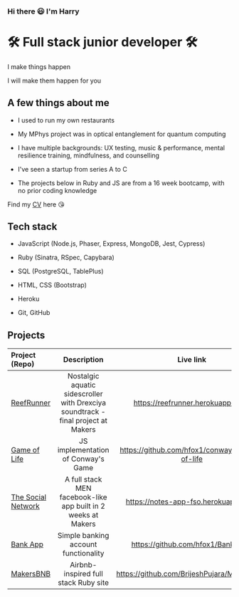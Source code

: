 ### Hi there 😃 I'm Harry

# 🛠 Full stack junior developer 🛠

I make things happen

I will make them happen for you

## A few things about me

- I used to run my own restaurants

- My MPhys project was in optical entanglement for quantum computing

- I have multiple backgrounds: UX testing, music & performance, mental resilience training, mindfulness, and counselling

- I've seen a startup from series A to C

- The projects below in Ruby and JS are from a 16 week bootcamp, with no prior coding knowledge

Find my [CV](https://drive.google.com/file/d/18R1sjmmRuM4eDQfid4FF-SSqUDuzyOGF/view?usp=share_link) here 😘

## Tech stack

- JavaScript (Node.js, Phaser, Express, MongoDB, Jest, Cypress)

- Ruby (Sinatra, RSpec, Capybara)

- SQL (PostgreSQL, TablePlus)

- HTML, CSS (Bootstrap)

- Heroku

- Git, GitHub

## Projects

| Project (Repo)                                                     |                                    Description                                    |                   Live link                   |                                         Technologies |
| :----------------------------------------------------------------- | :-------------------------------------------------------------------------------: | :-------------------------------------------: | ---------------------------------------------------: |
| [ReefRunner](https://github.com/hfox1/ReefRunner)                  | Nostalgic aquatic sidescroller with Drexciya soundtrack - final project at Makers |       https://reefrunner.herokuapp.com/       |                            Node.js, Phaser 3, Heroku |
| [Game of Life](https://github.com/hfox1/conways-game-of-life)      |                        JS implementation of Conway's Game                         | https://github.com/hfox1/conways-game-of-life |                                        Node.js, Jest |
| [The Social Network](https://github.com/jasylwong/full_stack_open) |           A full stack MEN facebook-like app built in 2 weeks at Makers           |     https://notes-app-fso.herokuapp.com/      | Mongoose, Express, Node.js, Handlebars, CSS, Cypress |
| [Bank App](https://github.com/hfox1/Bank-App)                      |                       Simple banking account functionality                        |       https://github.com/hfox1/Bank-App       |                                        Node.js, Jest |
| [MakersBNB](https://github.com/hfox1/Bank-App)                     |                       Airbnb-inspired full stack Ruby site                        |  https://github.com/BrijeshPujara/Makersbnb/  |                  Ruby, Sinatra, PG, RSpec, Bootstrap |

